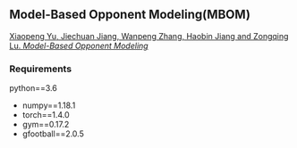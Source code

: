 ## Model-Based Opponent Modeling(MBOM)

[Xiaopeng Yu, Jiechuan Jiang, Wanpeng Zhang, Haobin Jiang and Zongqing Lu. *Model-Based Opponent Modeling*](https://arxiv.org/abs/2108.01843)

### Requirements
python==3.6
* numpy==1.18.1
* torch==1.4.0
* gym==0.17.2
* gfootball==2.0.5

